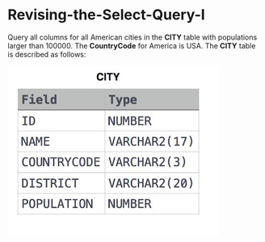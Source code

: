 # Revising-the-Select-Query-I
Query all columns for all American cities in the **CITY** table with populations larger than 100000. The **CountryCode** for America is USA.
The **CITY** table is described as follows:

![image](https://github.com/chinomnsomaduka/Revising-the-Select-Query-I/blob/main/Revising%20the%20Select%20Query%20I.jpg)
